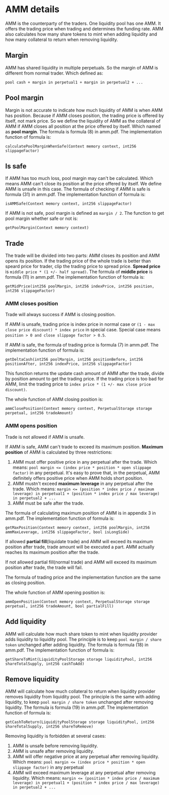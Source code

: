 # AMM details

AMM is the counterparty of the traders. One liquidity pool has one AMM. It offers the trading price when trading and determines the funding rate. AMM also calculates how many share tokens to mint when adding liquidity and how many collateral to return when removing liquidity.

## Margin

AMM has shared liquidity in multiple perpetuals. So the margin of AMM is different from normal trader. Which defined as:

`pool cash + margin in perpetual1 + margin in perpetual2 + ...`

## Pool margin

Margin is not accurate to indicate how much liquidity of AMM is when AMM has position. Because if AMM closes position, the trading price is offered by itself, not mark price. So we define the liquidity of AMM as the collateral of AMM if AMM closes all position at the price offered by itself. Which named as **pool margin**. The formula is formula (8) in amm.pdf. The implementation function of formula is:

```solidity
calculatePoolMarginWhenSafe(Context memory context, int256 slippageFactor)
```

## Is safe

If AMM has too much loss, pool margin may can't be calculated. Which means AMM can't close its position at the price offered by itself. We define AMM is unsafe in this case. The formula of checking if AMM is safe is formula (31) in amm.pdf. The implementation function of formula is:

```solidity
isAMMSafe(Context memory context, int256 slippageFactor)
```

If AMM is not safe, pool margin is defined as `margin / 2`. The function to get pool margin whether safe or not is:

```solidity
getPoolMargin(Context memory context)
```

## Trade

The trade will be divided into two parts: AMM closes its position and AMM opens its position. If the trading price of the whole trade is better than speard price for trader, clip the trading price to spread price. **Spread price** is `middle price * (1 +/- half spread)`. The formula of **middle price** is formula (11) in amm.pdf. The implementation function of formula is:

```solidity
getMidPrice(int256 poolMargin, int256 indexPrice, int256 position, int256 slippageFactor)
```

### AMM closes position

Trade will always success if AMM is closing position.

If AMM is unsafe, trading price is index price in normal case or `(1 - max close price discount) * index price` in special case. Special case means `position > 0 and close slippage factor > 0.5`.

If AMM is safe, the formula of trading price is formula (7) in amm.pdf. The implementation function of formula is:

```solidity
getDeltaCash(int256 poolMargin, int256 positionBefore, int256 positionAfter, int256 indexPrice, int256 slippageFactor)
```

This function returns the update cash amount of AMM after the trade, divide by position amount to get the trading price. If the trading price is too bad for AMM, limit the trading price to `index price * (1 +/- max close price discount)`.

The whole function of AMM closing position is:

```solidity
ammClosePosition(Context memory context, PerpetualStorage storage perpetual, int256 tradeAmount)
```

### AMM opens position

Trade is not allowed if AMM is unsafe.

If AMM is safe, AMM can't trade to exceed its maximum position. **Maximum position** of AMM is calculated by three restrictions:
1. AMM must offer positive price in any perpetual after the trade. Which means: `pool margin <= (index price * position * open slippage factor)` in any perpetual. It's easy to prove that, in the perpetual, AMM definitely offers positive price when AMM holds short position.
2. AMM mustn't exceed **maximum leverage** in any perpetual after the trade. Which means: `margin <= (position * index price / maximum leverage) in perpetual1 + (position * index price / max leverage) in perpetual2 + ...`
3. AMM must be safe after the trade.

The formula of calculating maximum position of AMM is in appendix 3 in amm.pdf. The implementation function of formula is:

```solidity
getMaxPosition(Context memory context, int256 poolMargin, int256 ammMaxLeverage, int256 slippageFactor, bool isLongSide)
```

If allowed **partial fill**(liquidate trade) and AMM will exceed its maximum position after trade, trade amount will be executed a part. AMM actually reaches its maximum position after the trade.

If not allowed partial fill(normal trade) and AMM will exceed its maximum position after trade, the trade will fail.

The formula of trading price and the implementation function are the same as closing position.

The whole function of AMM opening position is:

```solidity
ammOpenPosition(Context memory context, PerpetualStorage storage perpetual, int256 tradeAmount, bool partialFill)
```

## Add liquidity

AMM will calculate how much share token to mint when liquidity provider adds liquidity to liquidity pool. The principle is to keep `pool margin / share token` unchanged after adding liquidity. The formula is formula (18) in amm.pdf. The implementation function of formula is:

```solidity
getShareToMint(LiquidityPoolStorage storage liquidityPool, int256 shareTotalSupply, int256 cashToAdd)
```

## Remove liquidity

AMM will calculate how much collateral to return when liquidity provider removes liquidity from liquidity pool. The principle is the same with adding liquidity, to keep `pool margin / share token` unchanged after removing liquidity. The formula is formula (19) in amm.pdf. The implementation function of formula is:

```solidity
getCashToReturn(LiquidityPoolStorage storage liquidityPool, int256 shareTotalSupply, int256 shareToRemove)
```

Removing liquidity is forbidden at several cases:
1. AMM is unsafe before removing liquidity.
2. AMM is unsafe after removing liquidity.
3. AMM will offer negative price at any perpetual after removing liquidity. Which means: `pool margin <= (index price * position * open slippage factor)` in any perpetual
4. AMM will exceed maximum leverage at any perpetual after removing liquidity. Which means: `margin <= (position * index price / maximum leverage) in perpetual1 + (position * index price / max leverage) in perpetual2 + ...`
